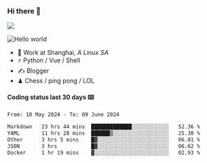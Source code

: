 ### Hi there 👋
![](https://komarev.com/ghpvc/?username=Xuhandsome)


<img src="https://github-readme-stats.vercel.app/api?username=XuHandsome&show_icons=true&theme=merko" alt="Hello world">

<br/>

- 🍻  Work at Shanghai, _A Linux SA_
- ⚡  Python / Vue / Shell
- ✍️  Blogger
- ♟  Chess / ping pong / LOL

#### Coding status last 30 days ⌨️

<!--START_SECTION:waka-->

```txt
From: 10 May 2024 - To: 09 June 2024

Markdown   23 hrs 44 mins  █████████████░░░░░░░░░░░░   52.36 %
YAML       11 hrs 28 mins  ██████▒░░░░░░░░░░░░░░░░░░   25.30 %
Other      3 hrs 5 mins    █▓░░░░░░░░░░░░░░░░░░░░░░░   06.81 %
JSON       3 hrs           █▓░░░░░░░░░░░░░░░░░░░░░░░   06.62 %
Docker     1 hr 19 mins    ▓░░░░░░░░░░░░░░░░░░░░░░░░   02.93 %
```

<!--END_SECTION:waka-->
